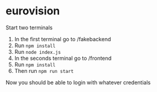 # eurovision

Start two terminals

1. In the first terminal go to /fakebackend
2. Run `npm install`
3. Run `node index.js`
4. In the seconds terminal go to /frontend
5. Run `npm install`
6. Then run `npm run start`

Now you should be able to login with whatever credentials
